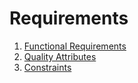 # Requirements
1. [Functional Requirements](https://github.com/byron1st/my-workshop-doc/blob/master/doc/req.func.md)
2. [Quality Attributes](https://github.com/byron1st/my-workshop-doc/blob/master/doc/req.qa.md)
3. [Constraints](https://github.com/byron1st/my-workshop-doc/blob/master/doc/req.c.md)
